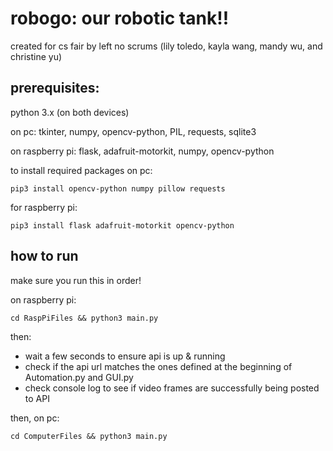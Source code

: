 # robogo: our robotic tank!!
created for cs fair by left no scrums (lily toledo, kayla wang, mandy wu, and christine yu)

## prerequisites:
python 3.x (on both devices)

on pc: tkinter, numpy, opencv-python, PIL, requests, sqlite3 

on raspberry pi: flask, adafruit-motorkit, numpy, opencv-python

to install required packages on pc:  

` pip3 install opencv-python numpy pillow requests `

for raspberry pi:

` pip3 install flask adafruit-motorkit opencv-python `

## how to run
make sure you run this in order! 

on raspberry pi:

` cd RaspPiFiles && python3 main.py `

then:
- wait a few seconds to ensure api is up & running
- check if the api url matches the ones defined at the beginning of Automation.py and GUI.py
- check console log to see if video frames are successfully being posted to API 

then, on pc:

` cd ComputerFiles && python3 main.py `
